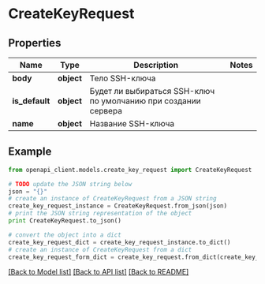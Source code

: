 # CreateKeyRequest


## Properties
Name | Type | Description | Notes
------------ | ------------- | ------------- | -------------
**body** | **object** | Тело SSH-ключа | 
**is_default** | **object** | Будет ли выбираться SSH-ключ по умолчанию при создании сервера   | 
**name** | **object** | Название SSH-ключа | 

## Example

```python
from openapi_client.models.create_key_request import CreateKeyRequest

# TODO update the JSON string below
json = "{}"
# create an instance of CreateKeyRequest from a JSON string
create_key_request_instance = CreateKeyRequest.from_json(json)
# print the JSON string representation of the object
print CreateKeyRequest.to_json()

# convert the object into a dict
create_key_request_dict = create_key_request_instance.to_dict()
# create an instance of CreateKeyRequest from a dict
create_key_request_form_dict = create_key_request.from_dict(create_key_request_dict)
```
[[Back to Model list]](../README.md#documentation-for-models) [[Back to API list]](../README.md#documentation-for-api-endpoints) [[Back to README]](../README.md)


